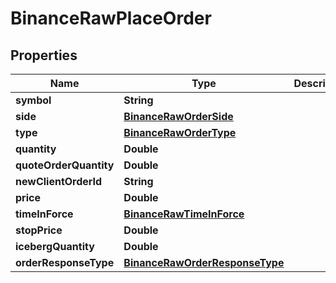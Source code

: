 # BinanceRawPlaceOrder

## Properties
Name | Type | Description | Notes
------------ | ------------- | ------------- | -------------
**symbol** | **String** |  |  [optional]
**side** | [**BinanceRawOrderSide**](BinanceRawOrderSide.md) |  |  [optional]
**type** | [**BinanceRawOrderType**](BinanceRawOrderType.md) |  |  [optional]
**quantity** | **Double** |  |  [optional]
**quoteOrderQuantity** | **Double** |  |  [optional]
**newClientOrderId** | **String** |  |  [optional]
**price** | **Double** |  |  [optional]
**timeInForce** | [**BinanceRawTimeInForce**](BinanceRawTimeInForce.md) |  |  [optional]
**stopPrice** | **Double** |  |  [optional]
**icebergQuantity** | **Double** |  |  [optional]
**orderResponseType** | [**BinanceRawOrderResponseType**](BinanceRawOrderResponseType.md) |  |  [optional]
